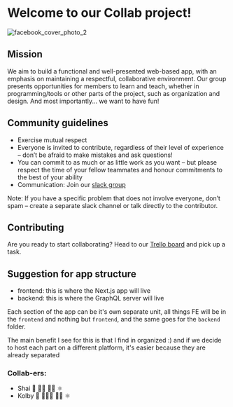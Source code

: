 # Welcome to our Collab project!
![facebook_cover_photo_2](https://user-images.githubusercontent.com/17233773/99539534-5c878180-297c-11eb-8c14-dd1e10abaf0f.png)


## Mission
We aim to build a functional and well-presented web-based app, with an emphasis on maintaining a respectful, collaborative environment. Our group presents opportunities for members to learn and teach, whether in programming/tools or other parts of the project, such as organization and design. And most importantly... we want to have fun!

## Community guidelines
- Exercise mutual respect
- Everyone is invited to contribute, regardless of their level of experience – don’t be afraid to make mistakes and ask questions!
- You can commit to as much or as little work as you want – but please respect the time of your fellow teammates and honour commitments to the best of your ability
- Communication: Join our [slack group](https://join.slack.com/t/collab-centre/shared_invite/zt-izqi8c7p-qzOXc48kkdQDXfpCPmtIZA)

Note: If you have a specific problem that does not involve everyone, don’t spam – create a separate slack channel or talk directly to the contributor.

## Contributing
Are you ready to start collaborating? Head to our [Trello board](https://trello.com/b/1ujX8BDZ/collab) and pick up a task.


## Suggestion for app structure
 - frontend: this is where the Next.js app will live
 - backend: this is where the GraphQL server will live

Each section of the app can be it's own separate unit, all things FE will be in the `frontend` and nothing but `frontend`,
 and the same goes for the `backend` folder.

The main benefit I see for this is that I find in organized :) and if we decide to host each part on a different platform, it's easier because they are already separated 


### Collab-ers:
 - Shai 👋 👨‍💻 👨‍🏫 ⚛️
 - Kolby 🖖 👨🏼‍💻 🏌🏼 ⚛️